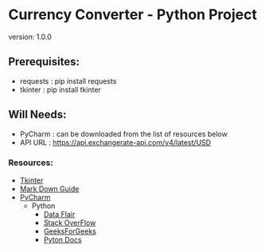 # Currency Converter - Python Project
version: 1.0.0

## Prerequisites:
- requests : pip install requests
- tkinter : pip install tkinter

## Will Needs:
- PyCharm : can be downloaded from the list of resources below
- API URL : https://api.exchangerate-api.com/v4/latest/USD

### Resources:
- [Tkinter](https://docs.python.org/3/library/tkinter.html)
- [Mark Down Guide](https://www.markdownguide.org/basic-syntax/)
- [PyCharm](https://www.jetbrains.com/pycharm/)
  - Python 
    - [Data Flair](https://data-flair.training/)
    - [Stack OverFlow](https://stackoverflow.com/)
    - [GeeksForGeeks](https://www.geeksforgeeks.org/python-programming-language/)
    - [Pyton Docs](https://docs.python.org/3/howto/functional.html)

